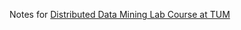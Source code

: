 
Notes for [Distributed Data Mining Lab Course at TUM](https://www.rostlab.org/teaching/ws1415/ddmlab)

